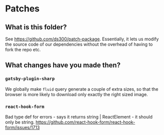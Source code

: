 # Patches

## What is this folder?
See <https://github.com/ds300/patch-package>. Essentially, it lets us modify the source code of our dependencies without the overhead of having to fork the repo etc.

## What changes have you made then?

### `gatsby-plugin-sharp`
We globally make `fluid` query generate a couple of extra sizes, so that the browser is more likely to download only exactly the right sized image.


### `react-hook-form`
Bad type def for errors - says it returns string | ReactElement - it should only be string.
https://github.com/react-hook-form/react-hook-form/issues/1713
